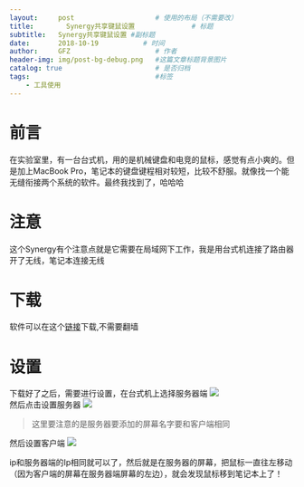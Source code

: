 ```yaml
---
layout:     post                    # 使用的布局（不需要改）
title:        Synergy共享键鼠设置              # 标题 
subtitle:   Synergy共享键鼠设置 #副标题
date:       2018-10-19           # 时间
author:     GFZ                     # 作者
header-img: img/post-bg-debug.png   #这篇文章标题背景图片
catalog: true                       # 是否归档
tags:                               #标签
    - 工具使用
---
```

# 前言
在实验室里，有一台台式机，用的是机械键盘和电竞的鼠标，感觉有点小爽的。但是加上MacBook Pro，笔记本的键盘键程相对较短，比较不舒服。就像找一个能无缝衔接两个系统的软件。最终我找到了，哈哈哈
# 注意
这个Synergy有个注意点就是它需要在局域网下工作，我是用台式机连接了路由器开了无线，笔记本连接无线
# 下载
软件可以在这个[链接](https://www.brahma.world/synergy-stable-builds/)下载,不需要翻墙
# 设置
下载好了之后，需要进行设置，在台式机上选择服务器端
![](https://ws1.sinaimg.cn/large/e6ed9f64gy1fwdiwvv5tuj20h40eymy9.jpg)  
然后点击设置服务器
![](https://ws1.sinaimg.cn/large/e6ed9f64gy1fwdj1jbn5mj20mj0fw75l.jpg)  
> 这里要注意的是服务器要添加的屏幕名字要和客户端相同  
  
 然后设置客户端
 ![](https://ws1.sinaimg.cn/large/006tNbRwgy1fwdj4ytbm4j31400vadjw.jpg)
 
 ip和服务器端的Ip相同就可以了，然后就是在服务器的屏幕，把鼠标一直往左移动（因为客户端的屏幕在服务器端屏幕的左边），就会发现鼠标移到笔记本上了！
 